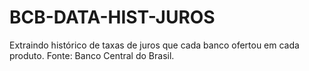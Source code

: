 # BCB-DATA-HIST-JUROS

Extraindo histórico de taxas de juros que cada banco ofertou em cada produto. Fonte: Banco Central do Brasil.